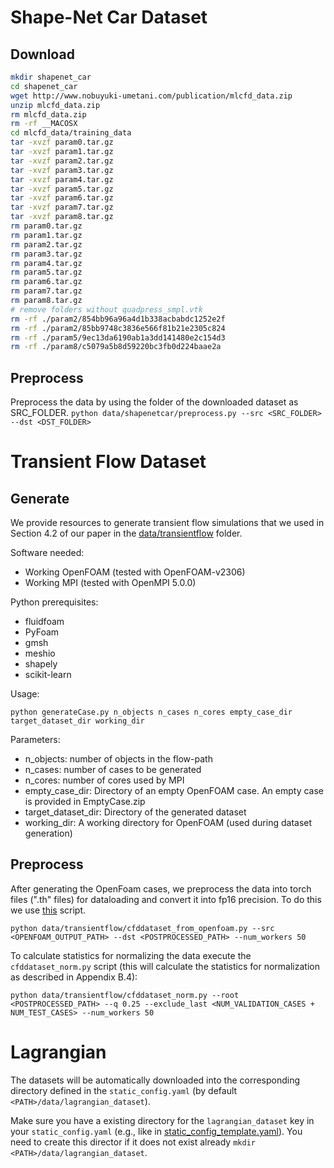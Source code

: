 # Shape-Net Car Dataset
## Download
```bash
mkdir shapenet_car
cd shapenet_car
wget http://www.nobuyuki-umetani.com/publication/mlcfd_data.zip
unzip mlcfd_data.zip
rm mlcfd_data.zip
rm -rf __MACOSX
cd mlcfd_data/training_data
tar -xvzf param0.tar.gz
tar -xvzf param1.tar.gz
tar -xvzf param2.tar.gz
tar -xvzf param3.tar.gz
tar -xvzf param4.tar.gz
tar -xvzf param5.tar.gz
tar -xvzf param6.tar.gz
tar -xvzf param7.tar.gz
tar -xvzf param8.tar.gz
rm param0.tar.gz
rm param1.tar.gz
rm param2.tar.gz
rm param3.tar.gz
rm param4.tar.gz
rm param5.tar.gz
rm param6.tar.gz
rm param7.tar.gz
rm param8.tar.gz
# remove folders without quadpress_smpl.vtk
rm -rf ./param2/854bb96a96a4d1b338acbabdc1252e2f
rm -rf ./param2/85bb9748c3836e566f81b21e2305c824
rm -rf ./param5/9ec13da6190ab1a3dd141480e2c154d3
rm -rf ./param8/c5079a5b8d59220bc3fb0d224baae2a
```


## Preprocess
Preprocess the data by using the folder of the downloaded dataset as SRC_FOLDER.
`python data/shapenetcar/preprocess.py --src <SRC_FOLDER> --dst <DST_FOLDER>`

# Transient Flow Dataset

## Generate
We provide resources to generate transient flow simulations that we used in Section 4.2 of our paper in the [data/transientflow](https://github.com/ml-jku/UPT/tree/main/data/transientflow) folder. 

Software needed:

- Working OpenFOAM (tested with OpenFOAM-v2306)
- Working MPI (tested with OpenMPI 5.0.0)

Python prerequisites:

- fluidfoam
- PyFoam
- gmsh
- meshio
- shapely
- scikit-learn

Usage:

`python generateCase.py n_objects n_cases n_cores empty_case_dir target_dataset_dir working_dir`

Parameters:


- n_objects: number of objects in the flow-path
- n_cases: number of cases to be generated
- n_cores: number of cores used by MPI
- empty_case_dir: Directory of an empty OpenFOAM case. An empty case is provided in EmptyCase.zip
- target_dataset_dir: Directory of the generated dataset
- working_dir: A working directory for OpenFOAM (used during dataset generation)


## Preprocess

After generating the OpenFoam cases, we preprocess the data into torch files (".th" files) for dataloading and convert it into fp16 precision.
To do this we use [this](https://github.com/ml-jku/UPT/tree/main/data/transientflow/cfddataset_from_openfoam.py) script.

`python data/transientflow/cfddataset_from_openfoam.py --src <OPENFOAM_OUTPUT_PATH> --dst <POSTPROCESSED_PATH> --num_workers 50`


To calculate statistics for normalizing the data execute the `cfddataset_norm.py` script (this will calculate the statistics for normalization as described in Appendix B.4):

`python data/transientflow/cfddataset_norm.py --root <POSTPROCESSED_PATH> --q 0.25 --exclude_last <NUM_VALIDATION_CASES + NUM_TEST_CASES> --num_workers 50`


# Lagrangian

The datasets will be automatically downloaded into the corresponding directory defined in the `static_config.yaml` (by default `<PATH>/data/lagrangian_dataset`). 

Make sure you have a existing directory for the `lagrangian_dataset` key in your `static_config.yaml` (e.g., like in [static_config_template.yaml](static_config_template.yaml)). You need to create this director if it does not exist already `mkdir <PATH>/data/lagrangian_dataset`.
